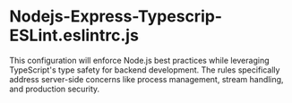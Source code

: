 # Nodejs-Express-Typescrip-ESLint.eslintrc.js
This configuration will enforce Node.js best practices while leveraging TypeScript's type safety for backend development. The rules specifically address server-side concerns like process management, stream handling, and production security.
